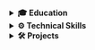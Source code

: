 <details>
  <summary><strong>🎓 Education</strong></summary>
  
  # Hi, I'm Christofer Piedra 👋  

**B.S. Computer Science (AI Minor) & B.B.A. Business Administration**  
**2024 FAU Summer Undergraduate Research Fellow**

Passionate about merging secure systems, intelligent automation, and strategic UX to drive impactful solutions across tech and business.  

- 💻 Full-stack & ML developer with cybersecurity experience  
- 📊 Dual background in CS + Management with leadership insight  
- 🔐 Researcher at FAU Tecore Lab (DDoS, Port Scan, ARP detection)

---
</details>

<details>
  <summary><strong>⚙️ Technical Skills</strong></summary>

  **Languages:** Python, Java, JavaScript, SQL, C, HTML/CSS, C++  
  **Technologies:** Git, Firebase, Zeek, InfluxDB, VMware, Node.js, AWS  
  **Frameworks & Libraries:** React, Express, Pandas, NumPy, Scikit-learn, Flask  

  **Core Competencies:**  
  - Full-stack Web Development | REST APIs | OOP | Cybersecurity Systems  
  - Intrusion Detection (IDS) | Data Analysis  
  - Product Strategy | Leadership Communication  

</details>

<details>
  <summary><strong>🛠️ Projects</strong></summary>

  **FAU Tecore Testbed** – *Python + Zeek + InfluxDB*  
  • Simulates and detects cyberattacks (DDoS, ARP poisoning, etc.)  
  • Real-time dashboard with secure login and traffic monitoring  

  **FlightPath** – *React/Next.js*  
  • Senior Design Project: Career matching platform for students  
  • Scalable UI, API integration, and mobile-first design  

  **Wordle Solver** – *Python + NLP*  
  • Solves Wordle puzzles in under 4 guesses using frequency & heuristics  
  • Feedback-driven narrowing with simulated reasoning  

</details>
